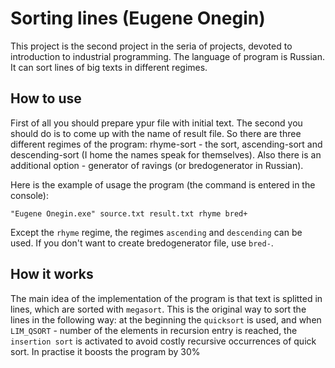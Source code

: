 # Sorting lines (Eugene Onegin)

This project is the second project in the seria of projects, devoted to introduction to industrial programming.
The language of program is Russian. It can sort lines of big texts in different regimes.

## How to use

First of all you should prepare ypur file with initial text. The second you should do is to come up with the name of result file.
So there are three different regimes of the program: rhyme-sort - the sort, ascending-sort and descending-sort (I home the names speak for themselves).
Also there is an additional option - generator of ravings (or bredogenerator in Russian).

Here is the example of usage the program (the command is entered in the console):

`"Eugene Onegin.exe" source.txt result.txt rhyme bred+`

Except the `rhyme` regime, the regimes `ascending` and `descending` can be used. If you don't want to create bredogenerator file, use `bred-`.

## How it works

The main idea of the implementation of the program is that text is splitted in lines, which are sorted with `megasort`. This is the original way to sort the lines in the following way: at the beginning the `quicksort` is used, and when `LIM_QSORT` - number of the elements in recursion entry is reached, the `insertion sort` is activated to avoid costly recursive occurrences of quick sort. In practise it boosts the program by 30%

